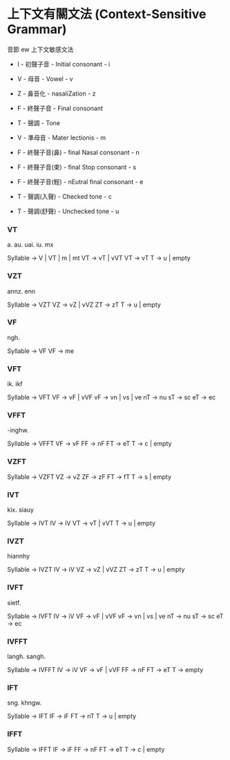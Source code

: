 # 上下文有關文法 (Context-Sensitive Grammar)

音節 ew 上下文敏感文法

* I - 初聲子音 - Initial consonant - i
* V - 母音 - Vowel - v
* Z - 鼻音化 - nasaliZation - z
* F - 終聲子音 - Final consonant
* T - 聲調 - Tone

* V - 準母音 - Mater lectionis - m
* F - 終聲子音(鼻) - final Nasal consonant - n
* F - 終聲子音(束) - final Stop consonant - s
* F - 終聲子音(輕) - nEutral final consonant - e
* T - 聲調(入聲) - Checked tone - c
* T - 聲調(舒聲) - Unchecked tone - u

### VT

a. au. uai. iu. mx

Syllable -> V | VT | m | mt
VT -> vT | vVT
VT -> vT
T -> u | empty

### VZT

annz. enn

Syllable -> VZT
VZ -> vZ | vVZ
ZT -> zT
T -> u | empty

### VF

ngh.

Syllable -> VF
VF -> me

### VFT

ik. ikf

Syllable -> VFT
VF -> vF | vVF
vF -> vn | vs | ve
nT -> nu
sT -> sc
eT -> ec

### VFFT

-inghw.

Syllable -> VFFT
VF -> vF
FF -> nF
FT -> eT
T -> c | empty

### VZFT

Syllable -> VZFT
VZ -> vZ
ZF -> zF
FT -> fT
T -> s | empty

### IVT

kix. siauy

Syllable -> IVT
IV -> iV
VT -> vT | vVT
T -> u | empty

### IVZT

hiannhy

Syllable -> IVZT
IV -> iV
VZ -> vZ | vVZ
ZT -> zT
T -> u | empty

### IVFT

sietf.

Syllable -> IVFT
IV -> iV
VF -> vF | vVF
vF -> vn | vs | ve
nT -> nu
sT -> sc
eT -> ec

### IVFFT

langh. sangh.

Syllable -> IVFFT
IV -> iV
VF -> vF | vVF
FF -> nF
FT -> eT
T -> empty

### IFT

sng. khngw.

Syllable -> IFT
IF -> iF
FT -> nT
T -> u | empty

### IFFT

Syllable -> IFFT
IF -> iF
FF -> nF
FT -> eT
T -> c | empty
